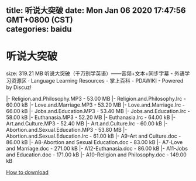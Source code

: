 
title: 听说大突破
date: Mon Jan 06 2020 17:47:56 GMT+0800 (CST)    
categories: baidu
---

# 听说大突破
size: 319.21 MB
 听说大突破（千万别学英语）——音频+文本+同步字幕 - 外语学习资源区 · Language Learning Resources - 掌上百科 - PDAWIKI - Powered by Discuz!
 
|- Religion.and.Philosophy.MP3 - 53.00 MB
|- Religion.and.Philosophy.lrc - 60.00 kB
|- Love.and.Marriage.MP3 - 53.20 MB
|- Love.and.Marriage.lrc - 66.00 kB
|- Jobs.and.Education.MP3 - 53.40 MB
|- Jobs.and.Education.lrc - 58.00 kB
|- Euthanasia.MP3 - 52.20 MB
|- Euthanasia.lrc - 64.00 kB
|- Art.and.Culture.MP3 - 52.40 MB
|- Art.and.Culture.lrc - 60.00 kB
|- Abortion.and.Sexual.Education.MP3 - 53.80 MB
|- Abortion.and.Sexual.Education.lrc - 61.00 kB
|- A9-Art and Culture.doc - 86.00 kB
|- A8-Abortion and Sexual Education.doc - 83.00 kB
|- A7-Love and Marriage.doc - 271.00 kB
|- A12-Euthanasia.doc - 86.00 kB
|- A11-Jobs and Education.doc - 171.00 kB
|- A10-Religion and Philosophy.doc - 149.00 kB

[How to download](https://bpcam.bemobtrk.com/go/2ceec3aa-1ca2-46d6-b9ff-aaa5c184517c?jno=142)